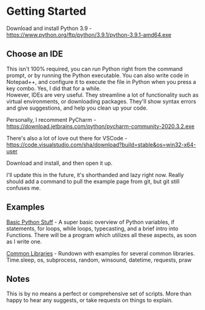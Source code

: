# Getting Started
Download and install Python 3.9 - https://www.python.org/ftp/python/3.9.1/python-3.9.1-amd64.exe

## Choose an IDE
This isn't 100% required, you can run Python right from the command prompt, or by running the Python executable.  You can also write code in Notepad++, and configure it to execute the file in Python when you press a key combo.  Yes, I did that for a while.  
However, IDEs are very useful.  They streamline a lot of functionality such as virtual environments, or downloading packages.  They'll show syntax errors and give suggestions, and help you clean up your code.  

Personally, I recomment PyCharm - https://download.jetbrains.com/python/pycharm-community-2020.3.2.exe

There's also a lot of love out there for VSCode - https://code.visualstudio.com/sha/download?build=stable&os=win32-x64-user

Download and install, and then open it up.  

I'll update this in the future, it's shorthanded and lazy right now.  Really should add a command to pull the example page from git, but git still confuses me.

## Examples
[Basic Python Stuff](basic.py) - A super basic overview of Python variables, if statements, for loops, while loops, typecasting, and a brief intro into Functions.  There will be a program which utilizes all these aspects, as soon as I write one.

[Common Libraries](importing.py) - Rundown with examples for several common libraries.  Time.sleep, os, subprocess, random, winsound, datetime, requests, praw

## Notes
This is by no means a perfect or comprehensive set of scripts.  More than happy to hear any suggests, or take requests on things to explain.
